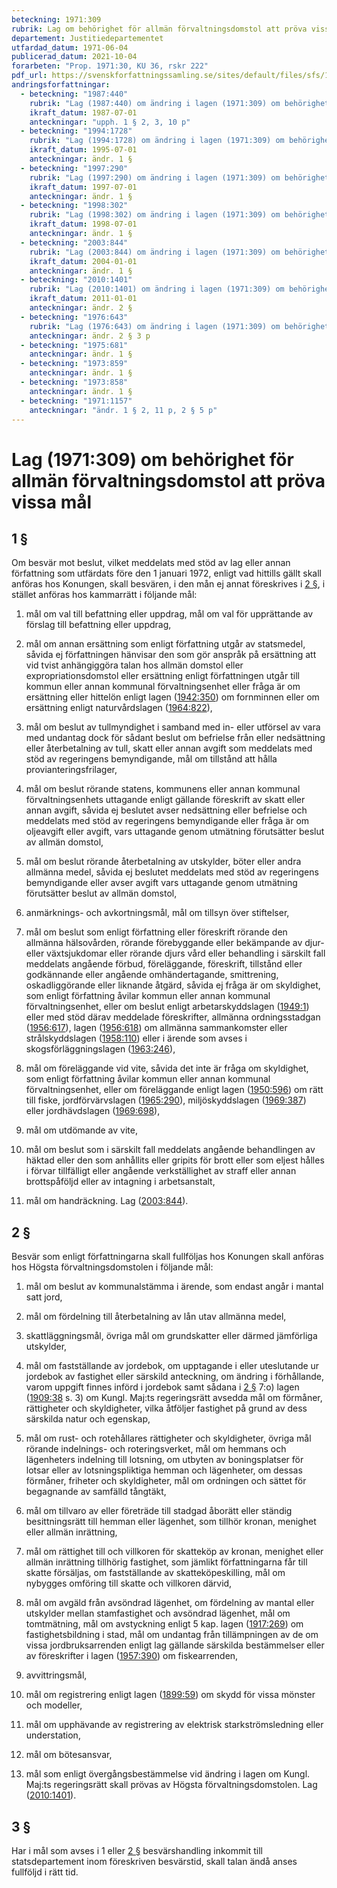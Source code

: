 ```yaml
---
beteckning: 1971:309
rubrik: Lag om behörighet för allmän förvaltningsdomstol att pröva vissa mål
departement: Justitiedepartementet
utfardad_datum: 1971-06-04
publicerad_datum: 2021-10-04
forarbeten: "Prop. 1971:30, KU 36, rskr 222"
pdf_url: https://svenskforfattningssamling.se/sites/default/files/sfs/1971-06/SFS1971-309.pdf
andringsforfattningar:
  - beteckning: "1987:440"
    rubrik: "Lag (1987:440) om ändring i lagen (1971:309) om behörighet för allmän förvaltningsdomstol att pröva vissa mål"
    ikraft_datum: 1987-07-01
    anteckningar: "upph. 1 § 2, 3, 10 p"
  - beteckning: "1994:1728"
    rubrik: "Lag (1994:1728) om ändring i lagen (1971:309) om behörighet för allmän förvaltningsdomstol att pröva vissa mål"
    ikraft_datum: 1995-07-01
    anteckningar: ändr. 1 §
  - beteckning: "1997:290"
    rubrik: "Lag (1997:290) om ändring i lagen (1971:309) om behörighet för allmän förvaltningsdomstol att pröva vissa mål"
    ikraft_datum: 1997-07-01
    anteckningar: ändr. 1 §
  - beteckning: "1998:302"
    rubrik: "Lag (1998:302) om ändring i lagen (1971:309) om behörighet för allmän förvaltningsdomstol att pröva vissa mål"
    ikraft_datum: 1998-07-01
    anteckningar: ändr. 1 §
  - beteckning: "2003:844"
    rubrik: "Lag (2003:844) om ändring i lagen (1971:309) om behörighet för allmän förvaltningsdomstol att pröva vissa mål"
    ikraft_datum: 2004-01-01
    anteckningar: ändr. 1 §
  - beteckning: "2010:1401"
    rubrik: "Lag (2010:1401) om ändring i lagen (1971:309) om behörighet för allmän förvaltningsdomstol att pröva vissa mål"
    ikraft_datum: 2011-01-01
    anteckningar: ändr. 2 §
  - beteckning: "1976:643"
    rubrik: "Lag (1976:643) om ändring i lagen (1971:309) om behörighet för allmän förvaltningsdomstol att pröva vissa mål"
    anteckningar: ändr. 2 § 3 p
  - beteckning: "1975:681"
    anteckningar: ändr. 1 §
  - beteckning: "1973:859"
    anteckningar: ändr. 1 §
  - beteckning: "1973:858"
    anteckningar: ändr. 1 §
  - beteckning: "1971:1157"
    anteckningar: "ändr. 1 § 2, 11 p, 2 § 5 p"
---
```


# Lag (1971:309) om behörighet för allmän förvaltningsdomstol att pröva vissa mål

## 1 §

Om besvär mot beslut, vilket meddelats med stöd av lag eller annan författning som utfärdats före den 1 januari 1972, enligt vad hittills gällt skall anföras hos Konungen, skall besvären, i den mån ej annat föreskrives i [2 §](#2), i stället anföras hos kammarrätt i följande mål:

1. mål om val till befattning eller uppdrag, mål om val för upprättande av förslag till befattning eller uppdrag,

4. mål om annan ersättning som enligt författning utgår av statsmedel, såvida ej författningen hänvisar den som gör anspråk på ersättning att vid tvist anhängiggöra talan hos allmän domstol eller expropriationsdomstol eller ersättning enligt författningen utgår till kommun eller annan kommunal förvaltningsenhet eller fråga är om ersättning eller hittelön enligt lagen ([1942:350](https://selex.se/eli/sfs/1942/350)) om fornminnen eller om ersättning enligt naturvårdslagen ([1964:822](https://selex.se/eli/sfs/1964/822)),

5. mål om beslut av tullmyndighet i samband med in- eller utförsel av vara med undantag dock för sådant beslut om befrielse från eller nedsättning eller återbetalning av tull, skatt eller annan avgift som meddelats med stöd av regeringens bemyndigande, mål om tillstånd att hålla provianteringsfrilager,

6. mål om beslut rörande statens, kommunens eller annan kommunal förvaltningsenhets uttagande enligt gällande föreskrift av skatt eller annan avgift, såvida ej beslutet avser nedsättning eller befrielse och meddelats med stöd av regeringens bemyndigande eller fråga är om oljeavgift eller avgift, vars uttagande genom utmätning förutsätter beslut av allmän domstol,

7. mål om beslut rörande återbetalning av utskylder, böter eller andra allmänna medel, såvida ej beslutet meddelats med stöd av regeringens bemyndigande eller avser avgift vars uttagande genom utmätning förutsätter beslut av allmän domstol,

8. anmärknings- och avkortningsmål, mål om tillsyn över stiftelser,

9. mål om beslut som enligt författning eller föreskrift rörande den allmänna hälsovården, rörande förebyggande eller bekämpande av djur- eller växtsjukdomar eller rörande djurs vård eller behandling i särskilt fall meddelats angående förbud, föreläggande, föreskrift, tillstånd eller godkännande eller angående omhändertagande, smittrening, oskadliggörande eller liknande åtgärd, såvida ej fråga är om skyldighet, som enligt författning åvilar kommun eller annan kommunal förvaltningsenhet, eller om beslut enligt arbetarskyddslagen ([1949:1](https://selex.se/eli/sfs/1949/1)) eller med stöd därav meddelade föreskrifter, allmänna ordningsstadgan ([1956:617](https://selex.se/eli/sfs/1956/617)), lagen ([1956:618](https://selex.se/eli/sfs/1956/618)) om allmänna sammankomster eller strålskyddslagen ([1958:110](https://selex.se/eli/sfs/1958/110)) eller i ärende som avses i skogsförläggningslagen ([1963:246](https://selex.se/eli/sfs/1963/246)),

11. mål om föreläggande vid vite, såvida det inte är fråga om skyldighet, som enligt författning åvilar kommun eller annan kommunal förvaltningsenhet, eller om föreläggande enligt lagen ([1950:596](https://selex.se/eli/sfs/1950/596)) om rätt till fiske, jordförvärvslagen ([1965:290](https://selex.se/eli/sfs/1965/290)), miljöskyddslagen ([1969:387](https://selex.se/eli/sfs/1969/387)) eller jordhävdslagen ([1969:698](https://selex.se/eli/sfs/1969/698)),

12. mål om utdömande av vite,

13. mål om beslut som i särskilt fall meddelats angående behandlingen av häktad eller den som anhållits eller gripits för brott eller som eljest hålles i förvar tillfälligt eller angående verkställighet av straff eller annan brottspåföljd eller av intagning i arbetsanstalt,

14. mål om handräckning. Lag ([2003:844](https://selex.se/eli/sfs/2003/844)).

## 2 §

Besvär som enligt författningarna skall fullföljas hos Konungen skall anföras hos Högsta förvaltningsdomstolen i följande mål:

1. mål om beslut av kommunalstämma i ärende, som endast angår i mantal satt jord,

2. mål om fördelning till återbetalning av lån utav allmänna medel,

3. skattläggningsmål, övriga mål om grundskatter eller därmed jämförliga utskylder,

4. mål om fastställande av jordebok, om upptagande i eller uteslutande ur jordebok av fastighet eller särskild anteckning, om ändring i förhållande, varom uppgift finnes införd i jordebok samt sådana i [2 §](#2) 7:o) lagen ([1909:38](https://selex.se/eli/sfs/1909/38) s. 3) om Kungl. Maj:ts regeringsrätt avsedda mål om förmåner, rättigheter och skyldigheter, vilka åtföljer fastighet på grund av dess särskilda natur och egenskap,

5. mål om rust- och rotehållares rättigheter och skyldigheter, övriga mål rörande indelnings- och roteringsverket, mål om hemmans och lägenheters indelning till lotsning, om utbyten av boningsplatser för lotsar eller av lotsningspliktiga hemman och lägenheter, om dessas förmåner, friheter och skyldigheter, mål om ordningen och sättet för begagnande av samfälld tångtäkt,

6. mål om tillvaro av eller företräde till stadgad åborätt eller ständig besittningsrätt till hemman eller lägenhet, som tillhör kronan, menighet eller allmän inrättning,

7. mål om rättighet till och villkoren för skatteköp av kronan, menighet eller allmän inrättning tillhörig fastighet, som jämlikt författningarna får till skatte försäljas, om fastställande av skatteköpeskilling, mål om nybygges omföring till skatte och villkoren därvid,

8. mål om avgäld från avsöndrad lägenhet, om fördelning av mantal eller utskylder mellan stamfastighet och avsöndrad lägenhet, mål om tomtmätning, mål om avstyckning enligt 5 kap. lagen ([1917:269](https://selex.se/eli/sfs/1917/269)) om fastighetsbildning i stad, mål om undantag från tillämpningen av de om vissa jordbruksarrenden enligt lag gällande särskilda bestämmelser eller av föreskrifter i lagen ([1957:390](https://selex.se/eli/sfs/1957/390)) om fiskearrenden,

9. avvittringsmål,

10. mål om registrering enligt lagen ([1899:59](https://selex.se/eli/sfs/1899/59)) om skydd för vissa mönster och modeller,

11. mål om upphävande av registrering av elektrisk starkströmsledning eller understation,

12. mål om bötesansvar,

13. mål som enligt övergångsbestämmelse vid ändring i lagen om Kungl. Maj:ts regeringsrätt skall prövas av Högsta förvaltningsdomstolen. Lag ([2010:1401](https://selex.se/eli/sfs/2010/1401)).

## 3 §

Har i mål som avses i 1 eller [2 §](#2) besvärshandling inkommit till statsdepartement inom föreskriven besvärstid, skall talan ändå anses fullföljd i rätt tid.